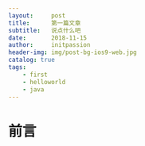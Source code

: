 ```yaml
---
layout:     post
title:      第一篇文章
subtitle:   说点什么吧
date:       2018-11-15
author:     initpassion
header-img: img/post-bg-ios9-web.jpg
catalog: true
tags:
    - first
    - helloworld
    - java
---
```

# 前言

>

>
